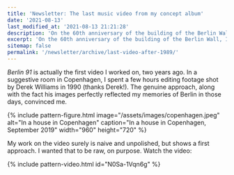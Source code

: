 ```yaml
---
title: 'Newsletter: The last music video from my concept album'
date: '2021-08-13'
last_modified_at: '2021-08-13 21:21:28'
description: 'On the 60th anniversary of the building of the Berlin Wall, I’ve decided to release the last video from my album ‘After 1989’.'
excerpt: 'On the 60th anniversary of the building of the Berlin Wall, I’ve decided to release the last video from my album <em>After 1989</em>.'
sitemap: false
permalink: '/newsletter/archive/last-video-after-1989/'
---
```

_Berlin 91_ is actually the first video I worked on, two years ago. In a suggestive room in Copenhagen, I spent a few hours editing footage shot by Derek Williams in 1990 (thanks Derek!). The genuine approach, along with the fact his images perfectly reflected my memories of Berlin in those days, convinced me.

{% include pattern-figure.html image="/assets/images/copenhagen.jpeg" alt="In a house in Copenhagen" caption="In a house in Copenhagen, September 2019" width="960" height="720" %}

My work on the video surely is naive and unpolished, but shows a first approach. I wanted that to be raw, on purpose. Watch the video:

{% include pattern-video.html id="N0Sa-1Vqn6g" %}